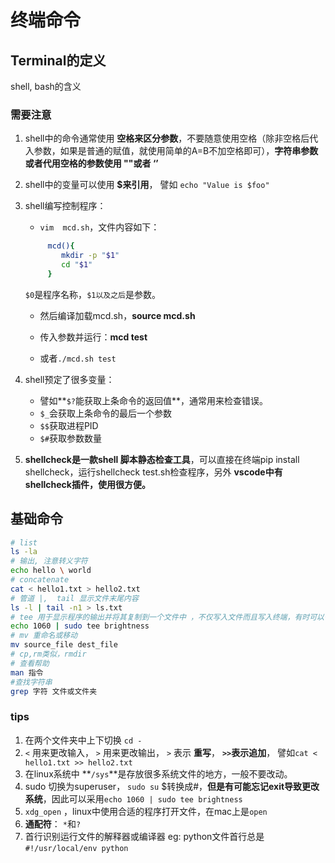 # 终端命令

## Terminal的定义

shell, bash的含义

### 需要注意

1. shell中的命令通常使用 **空格来区分参数**，不要随意使用空格（除非空格后代入参数，如果是普通的赋值，就使用简单的A=B不加空格即可），**字符串参数或者代用空格的参数使用 ""或者 ‘’**

2. shell中的变量可以使用 **$来引用**， 譬如 `echo "Value is $foo"`

3. shell编写控制程序：

   - `vim  mcd.sh`，文件内容如下：

    ```bash
         mcd(){
            mkdir -p "$1"
            cd "$1"
         }
      ```

      `$0`是程序名称，`$1以及之后`是参数。

   - 然后编译加载mcd.sh，**source mcd.sh**

   - 传入参数并运行：**mcd test**

   - 或者`./mcd.sh test`

4. shell预定了很多变量：

   - 譬如**`$?`能获取上条命令的返回值**，通常用来检查错误。
   - `$_`会获取上条命令的最后一个参数
   - `$$`获取进程PID
   - `$#`获取参数数量

5. **shellcheck是一款shell 脚本静态检查工具**，可以直接在终端pip install shellcheck，运行shellcheck test.sh检查程序，另外 **vscode中有shellcheck插件，使用很方便。**

## 基础命令

```bash
# list
ls -la 
# 输出, 注意转义字符
echo hello \ world
# concatenate
cat < hello1.txt > hello2.txt
# 管道 |,  tail 显示文件末尾内容
ls -l | tail -n1 > ls.txt
# tee 用于显示程序的输出并将其复制到一个文件中 ，不仅写入文件而且写入终端，有时可以替代echo
echo 1060 | sudo tee brightness
# mv 重命名或移动
mv source_file dest_file
# cp,rm类似，rmdir
# 查看帮助
man 指令
#查找字符串
grep 字符 文件或文件夹
```

### tips

1. 在两个文件夹中上下切换 `cd -`
2. `<` 用来更改输入， `>` 用来更改输出， `>` 表示 **重写**， **`>>`表示追加**， 譬如`cat < hello1.txt >> hello2.txt`
3. 在linux系统中 **`/sys`**是存放很多系统文件的地方，一般不要改动。
4. sudo 切换为superuser， `sudo su` $转换成#，**但是有可能忘记exit导致更改系统**，因此可以采用`echo 1060 | sudo tee brightness`
5. `xdg_open` ，linux中使用合适的程序打开文件，在mac上是`open`
6. **通配符**： `*`和`?`
7. 首行识别运行文件的解释器或编译器 eg: python文件首行总是`#!/usr/local/env python`
